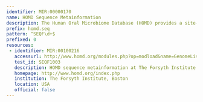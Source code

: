 ```yaml
---
identifier: MIR:00000170
name: HOMD Sequence Metainformation
description: The Human Oral Microbiome Database (HOMD) provides a site-specific comprehensive database for the more than 600 prokaryote species that are present in the human oral cavity. It contains genomic information based on a curated 16S rRNA gene-based provisional naming scheme, and taxonomic information. This datatype contains genomic sequence information.
prefix: homd.seq
pattern: ^SEQF\d+$
prefixed: 0
resources:
 - identifier: MIR:00100216
   accessurl: http://www.homd.org/modules.php?op=modload&name=GenomeList&file=index&link=detailinfo&seqid=${id}
   test_id: SEQF1003
   description: HOMD sequence metainformation at The Forsyth Institute
   homepage: http://www.homd.org/index.php
   institution: The Forsyth Institute, Boston
   location: USA
   official: false
---
```

